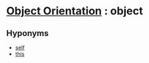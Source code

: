 # [Object Orientation][1] : object

## Hyponyms

  - [self](self.md)
  - [this](this.md)

[1]: README.md
